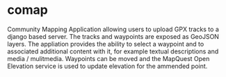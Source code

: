 comap
=====

Community Mapping Application allowing users to upload GPX tracks to a django based server. The tracks and waypoints are exposed as GeoJSON layers.
The appliation provides the ability to select a waypoint and to associated additional content with it, for example textual
descriptions and media / mulitmedia. Waypoints can be moved and the MapQuest Open Elevation service is used to update elevation for the ammended point.

